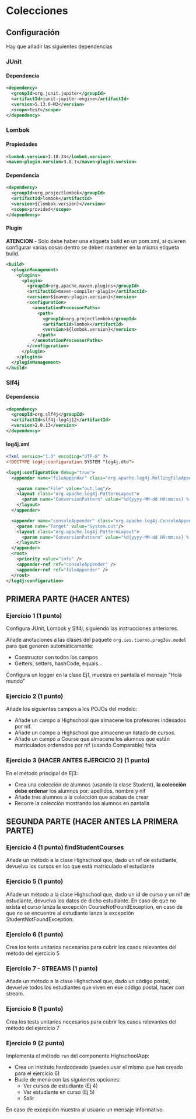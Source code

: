 # Colecciones

## Configuración

Hay que añadir las siguientes dependencias

### JUnit

#### Dependencia

```xml
<dependency>
  <groupId>org.junit.jupiter</groupId>
  <artifactId>junit-jupiter-engine</artifactId>
  <version>5.13.0-M2</version>
  <scope>test</scope>
</dependency>
```

### Lombok

#### Propiedades

```xml
<lombok.version>1.18.34</lombok.version>
<maven-plugin.version>3.8.1</maven-plugin.version>
```

#### Dependencia

```xml
<dependency>
  <groupId>org.projectlombok</groupId>
  <artifactId>lombok</artifactId>
  <version>${lombok.version}</version>
  <scope>provided</scope>
</dependency>
```

#### Plugin

**ATENCION** - Solo debe haber una etiqueta build en un pom.xml, si quieren configurar varias cosas dentro se deben mantener
en la misma etiqueta build.

```xml
<build>
  <pluginManagement>
    <plugins>
      <plugin>
        <groupId>org.apache.maven.plugins</groupId>
        <artifactId>maven-compiler-plugin</artifactId>
        <version>${maven-plugin.version}</version>
        <configuration>
          <annotationProcessorPaths>
            <path>
              <groupId>org.projectlombok</groupId>
              <artifactId>lombok</artifactId>
              <version>${lombok.version}</version>
            </path>
          </annotationProcessorPaths>
        </configuration>
      </plugin>
    </plugins>
  </pluginManagement>
</build>
```

### Slf4j

#### Dependencia

```xml
<dependency>
  <groupId>org.slf4j</groupId>
  <artifactId>slf4j-log4j12</artifactId>
  <version>2.0.13</version>
</dependency>
```
#### log4j.xml

```xml
<?xml version="1.0" encoding="UTF-8" ?>
<!DOCTYPE log4j:configuration SYSTEM "log4j.dtd">

<log4j:configuration debug="true">
  <appender name="fileAppender" class="org.apache.log4j.RollingFileAppender"   >

    <param name="File" value="out.log"/>
    <layout class="org.apache.log4j.PatternLayout">
      <param name="ConversionPattern" value="%d{yyyy-MM-dd HH:mm:ss} %-5p %c:%L - %m%n" />
    </layout>
  </appender>

  <appender name="consoleAppender" class="org.apache.log4j.ConsoleAppender">
    <param name="Target" value="System.out"/>
    <layout class="org.apache.log4j.PatternLayout">
      <param name="ConversionPattern" value="%d{yyyy-MM-dd HH:mm:ss} %-5p %c:%L - %m%n" />
    </layout>
  </appender>
  <root>
    <priority value="info" />
    <appender-ref ref="consoleAppender" />
    <appender-ref ref="fileAppender" />
  </root>
</log4j:configuration>
```

## PRIMERA PARTE (HACER ANTES)

### Ejercicio 1 (1 punto)

Configura JUnit, Lombok y Slf4j, siguiendo las instrucciones anteriores.

Añade anotaciones a las clases del paquete `org.ies.tierno.prog3ev.model` para que generen automáticamente:
- Constructor con todos los campos
- Getters, setters, hashCode, equals...

Configura un logger en la clase Ej1, muestra en pantalla el mensaje "Hola mundo"

### Ejercicio 2 (1 punto)

Añade los siguientes campos a los POJOs del modelo:
- Añade un campo a Highschool que almacene los profesores indexados por nif.
- Añade un campo a Highschool que almacene un listado de cursos.
- Añade un campo a Course que almacene los alumnos que están matriculados ordenados por nif (usando Comparable<T>) falta

### Ejercicio 3 (HACER ANTES EJERCICIO 2)  (1 punto)

En el método principal de Ej3:
- Crea una colección de alumnos (usando la clase Student), **la colección debe ordenar** los alumnos por: apellidos, nombre y nif
- Añade tres alumnos a la colección que acabas de crear 
- Recorre la colección mostrando los alumnos en pantalla

## SEGUNDA PARTE (HACER ANTES LA PRIMERA PARTE)

### Ejercicio 4 (1 punto) findStudentCourses

Añade un método a la clase Highschool que, dado un nif de estudiante, devuelva los cursos en los que está matriculado el estudiante

### Ejercicio 5  (1 punto) 

Añade un método a la clase Highschool que, dado un id de curso y un nif de estudiante, devuelva los datos de dicho estudiante.
En caso de que no exista el curso lanza la excepción CourseNotFoundException, en caso de que no se encuentre al estudiante
lanza la excepción StudentNotFoundException.

### Ejercicio 6 (1 punto)

Crea los tests unitarios necesarios para cubrir los casos relevantes del método del ejercicio 5

### Ejercicio 7 - STREAMS (1 punto)

Añade un método a la clase Highschool que, dado un código postal, devuelve todos los estudiantes que viven en ese
código postal, hacer con stream.

### Ejercicio 8 (1 punto)

Crea los tests unitarios necesarios para cubrir los casos relevantes del método del ejercicio 7

### Ejercicio 9 (2 punto)

Implementa el método `run` del componente HighschoolApp:
- Crea un instituto hardcodeado (puedes usar el mismo que has creado para el ejercicio 6)
- Bucle de menú con las siguientes opciones:
  - Ver cursos de estudiante (Ej 4)
  - Ver estudiante en curso (Ej 5) 
  - Salir

En caso de excepción muestra al usuario un mensaje informativo. 

